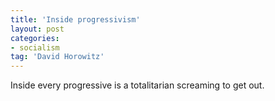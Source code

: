 ```yaml
---
title: 'Inside progressivism'
layout: post
categories:
- socialism
tag: 'David Horowitz'
---
```


Inside every progressive is a totalitarian screaming to get out.